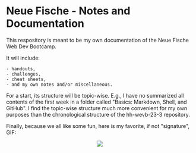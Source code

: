# Neue Fische - Notes and Documentation

This respository is meant to be my own documentation of the Neue Fische Web Dev Bootcamp.

It will include:

    - handouts,
    - challenges,
    - cheat sheets,
    - and my own notes and/or miscellaneous.

For a start, its structure will be topic-wise. E.g., I have no summarized all contents of the first week in a folder called "Basics: Markdown, Shell, and GitHub". I find the topic-wise structure much more convenient for my own purposes than the chronological structure of the hh-wevb-23-3 repository.

Finally, because we all like some fun, here is my favorite, if not "signature", GIF:

<p align="center">
  <img src="https://media.giphy.com/media/yoJC2GnSClbPOkV0eA/giphy.gif"
</p>